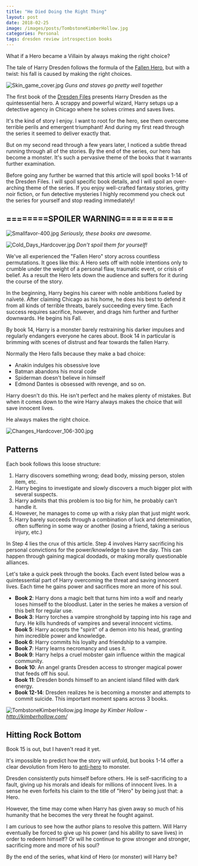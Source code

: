 ```yaml
---
title: "He Died Doing the Right Thing"
layout: post
date: 2018-02-25
image: /images/posts/TombstoneKimberHollow.jpg
categories: Personal
tags: dresden review introspection books
---
```

What if a Hero became a Villain by always making the right choice?

The tale of Harry Dresden follows the formula of the [Fallen Hero](http://tvtropes.org/pmwiki/pmwiki.php/Main/FallenHero), but with a twist: his fall is caused by making the right choices.

![Skin_game_cover.jpg]({{site.url}}/images/posts/Skin_game_cover.jpg)
*Guns and staves go pretty well together*

The first book of the [Dresden Files](https://en.wikipedia.org/wiki/The_Dresden_Files) presents Harry Dresden as the quintessential hero. A scrappy and powerful wizard, Harry setups up a detective agency in Chicago where he solves crimes and saves lives.

It's the kind of story I enjoy. I want to root for the hero, see them overcome terrible perils and emergent triumphant! And during my first read through the series it seemed to deliver exactly that. 

But on my second read through a few years later, I noticed a subtle thread running through all of the stories. By the end of the series, our hero has become a monster. It's such a pervasive theme of the books that it warrants further examination.

Before going any further be warned that this article will spoil books 1-14 of the Dresden Files. I will spoil specific book details, and I will spoil an over-arching theme of the series. If you enjoy well-crafted fantasy stories, gritty noir fiction, or fun detective mysteries I highly recommend you check out the series for yourself and stop reading immediately!

## ========SPOILER WARNING==========

![Smallfavor-400.jpg]({{site.url}}/images/posts/Smallfavor-400.jpg)
*Seriously, these books are awesome.*

![Cold_Days_Hardcover.jpg]({{site.url}}/images/posts/Cold_Days_Hardcover.jpg)
*Don't spoil them for yourself!*

We've all experienced the "Fallen Hero" story across countless permutations.  It goes like this: A Hero sets off with noble intentions only to crumble under the weight of a personal flaw, traumatic event, or crisis of belief. As a result the Hero lets down the audience and suffers for it during the course of the story.

In the beginning, Harry begins his career with noble ambitions fueled by naïveté. After claiming Chicago as his home, he does his best to defend it from all kinds of terrible threats, barely succeeding every time. Each success requires sacrifice, however, and drags him further and further downwards. He begins his Fall.

By book 14, Harry is a monster barely restraining his darker impulses and regularly endangers everyone he cares about. Book 14 in particular is brimming with scenes of distrust and fear towards the fallen Harry. 

Normally the Hero falls because they make a bad choice: 
* Anakin indulges his obsessive love
* Batman abandons his moral code
* Spiderman doesn't believe in himself
* Edmond Dantes is obsessed with revenge, and so on.

Harry doesn't do this. He isn't perfect and he makes plenty of mistakes. But when it comes down to the wire Harry always makes the choice that will save innocent lives. 

He always makes the right choice.

![Changes_Hardcover_106-300.jpg]({{site.url}}/images/posts/Changes_Hardcover_106-300.jpg)

## Patterns

Each book follows this loose structure:
 1. Harry discovers something wrong; dead body, missing person, stolen item, etc.
 2. Harry begins to investigate and slowly discovers a much bigger plot with several suspects.
 3. Harry admits that this problem is too big for him, he probably can't handle it.
 4. However, he manages to come up with a risky plan that just might work.
 5. Harry barely succeeds through a combination of luck and determination, often suffering in some way or another (losing a friend, taking a serious injury, etc.)

In Step 4 lies the crux of this article. Step 4 involves Harry sacrificing his personal convictions for the power/knowledge to save the day. This can happen through gaining magical doodads, or making morally questionable alliances.

Let's take a quick peek through the books. Each event listed below was a quintessential part of Harry overcoming the threat and saving innocent lives. Each time he gains power and sacrifices more an more of his soul.

* **Book 2**: Harry dons a magic belt that turns him into a wolf and nearly loses himself to the bloodlust. Later in the series he makes a version of this belt for regular use.
* **Book 3**: Harry torches a vampire stronghold by tapping into his rage and fury. He kills hundreds of vampires and several innocent victims.
* **Book 5**: Harry accepts the "spirit" of a demon into his head, granting him incredible power and knowledge.
* **Book 6**: Harry commits his loyalty and friendship to a vampire.
* **Book 7**: Harry learns necromancy and uses it.
* **Book 9**: Harry helps a cruel mobster gain influence within the magical community. 
* **Book 10**: An angel grants Dresden access to stronger magical power that feeds off his soul.
* **Book 11**: Dresden bonds himself to an ancient island filled with dark energy. 
* **Book 12-14**: Dresden realizes he is becoming a monster and attempts to commit suicide. This important moment spans across 3 books.

![TombstoneKimberHollow.jpg]({{site.url}}/images/posts/TombstoneKimberHollow.jpg)
*Image by Kimber Hollow - http://kimberhollow.com/*

## Hitting Rock Bottom

Book 15 is out, but I haven't read it yet.

It's impossible to predict how the story will unfold, but books 1-14 offer a clear devolution from Hero to [anti-hero](http://tvtropes.org/pmwiki/pmwiki.php/Main/AntiHero) to monster.

Dresden consistently puts himself before others. He is self-sacrificing to a fault, giving up his morals and ideals for millions of innocent lives. In a sense he even forfeits his claim to the title of "Hero" by being just that: a Hero.

However, the time may come when Harry has given away so much of his humanity that he becomes the very threat he fought against.

I am curious to see how the author plans to resolve this pattern. Will Harry eventually be forced to give up his power (and his ability to save lives) in order to redeem himself? Or will he continue to grow stronger and stronger, sacrificing more and more of his soul?

By the end of the series, what kind of Hero (or monster) will Harry be?

